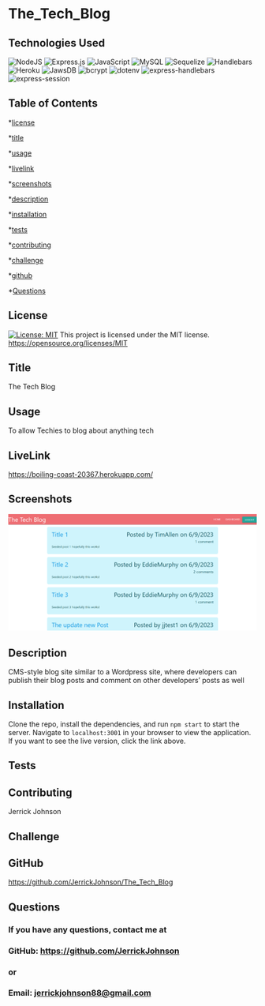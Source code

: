 # The_Tech_Blog

## Technologies Used
![NodeJS](https://img.shields.io/badge/node.js-6DA55F?style=for-the-badge&logo=node.js&logoColor=white)
![Express.js](https://img.shields.io/badge/express.js-%23404d59.svg?style=for-the-badge&logo=express&logoColor=%2361DAFB)
![JavaScript](https://img.shields.io/badge/javascript-%23323330.svg?style=for-the-badge&logo=javascript&logoColor=%23F7DF1E)
![MySQL](https://img.shields.io/badge/mysql-%2300f.svg?style=for-the-badge&logo=mysql&logoColor=white)
![Sequelize](https://img.shields.io/badge/Sequelize-52B0E7?style=for-the-badge&logo=Sequelize&logoColor=white)
![Handlebars](https://img.shields.io/badge/Handlebars-FF7F00?style=for-the-badge&logo=Handlebars&logoColor=white)
![Heroku](https://img.shields.io/badge/Heroku-430098?style=for-the-badge&logo=Heroku&logoColor=white)
![JawsDB](https://img.shields.io/badge/JawsDB-FF0000?style=for-the-badge&logo=JawsDB&logoColor=white)
![bcrypt](https://img.shields.io/badge/bcrypt-000000?style=for-the-badge&logo=bcrypt&logoColor=white)
![dotenv](https://img.shields.io/badge/dotenv-000000?style=for-the-badge&logo=dotenv&logoColor=white)
![express-handlebars](https://img.shields.io/badge/express--handlebars-000000?style=for-the-badge&logo=express-handlebars&logoColor=white)
![express-session](https://img.shields.io/badge/express--session-000000?style=for-the-badge&logo=express-session&logoColor=white)




## Table of Contents

\*[license](#license)

\*[title](#title)

\*[usage](#usage)

\*[livelink](#livelink)

\*[screenshots](#screenshots)

\*[description](#description)

\*[installation](#installation)

\*[tests](#tests)

\*[contributing](#contributing)

\*[challenge](#challenge)

\*[github](#github)

\*[Questions](#Questions)

## License

[![License: MIT](https://img.shields.io/badge/License-MIT-yellow.svg)](https://opensource.org/licenses/MIT)
This project is licensed under the MIT license.
https://opensource.org/licenses/MIT

## Title

The Tech Blog

## Usage

To allow Techies to blog about anything tech

## LiveLink
https://boiling-coast-20367.herokuapp.com/

## Screenshots
![screenshot](./public/images/TechBlogScreen.png)


## Description
CMS-style blog site similar to a Wordpress site, where developers can publish their blog posts and comment on other developers’ posts as well


## Installation
Clone the repo, install the dependencies, and run `npm start` to start the server.  Navigate to `localhost:3001` in your browser to view the application. If you want to see the live version, click the link above.


## Tests

## Contributing

 Jerrick Johnson

## Challenge

## GitHub
https://github.com/JerrickJohnson/The_Tech_Blog


## Questions
 ### If you have any questions, contact me at
  ### GitHub: https://github.com/JerrickJohnson
  ### or
  ### Email: jerrickjohnson88@gmail.com